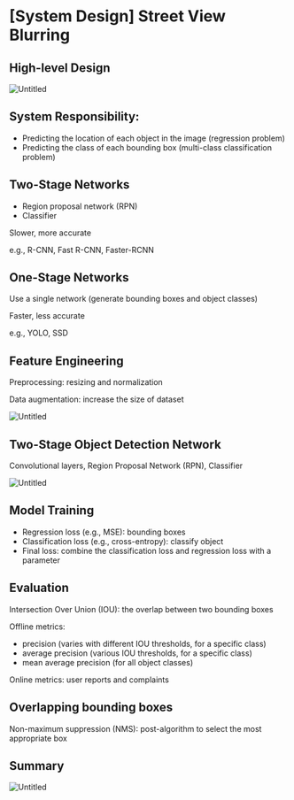 # [System Design] Street View Blurring

## High-level Design

![Untitled](%5BSystem%20Design%5D%20Street%20View%20Blurring%20fb42078bc2c24689b38519af6aef3cb2/Untitled.png)

## System Responsibility:

- Predicting the location of each object in the image (regression problem)
- Predicting the class of each bounding box (multi-class classification problem)

## Two-Stage Networks

- Region proposal network (RPN)
- Classifier

Slower, more accurate

e.g., R-CNN, Fast R-CNN, Faster-RCNN

## One-Stage Networks

Use a single network (generate bounding boxes and object classes)

Faster, less accurate

e.g., YOLO, SSD

## Feature Engineering

Preprocessing: resizing and normalization

Data augmentation: increase the size of dataset

![Untitled](%5BSystem%20Design%5D%20Street%20View%20Blurring%20fb42078bc2c24689b38519af6aef3cb2/Untitled%201.png)

## Two-Stage Object Detection Network

Convolutional layers, Region Proposal Network (RPN), Classifier

![Untitled](%5BSystem%20Design%5D%20Street%20View%20Blurring%20fb42078bc2c24689b38519af6aef3cb2/Untitled%202.png)

## Model Training

- Regression loss (e.g., MSE): bounding boxes
- Classification loss (e.g., cross-entropy): classify object
- Final loss: combine the classification loss and regression loss with a parameter

## Evaluation

Intersection Over Union (IOU): the overlap between two bounding boxes

Offline metrics: 

- precision (varies with different IOU thresholds, for a specific class)
- average precision (various IOU thresholds, for a specific class)
- mean average precision (for all object classes)

Online metrics: user reports and complaints

## Overlapping bounding boxes

Non-maximum suppression (NMS): post-algorithm to select the most appropriate box

## Summary

![Untitled](%5BSystem%20Design%5D%20Street%20View%20Blurring%20fb42078bc2c24689b38519af6aef3cb2/Untitled%203.png)